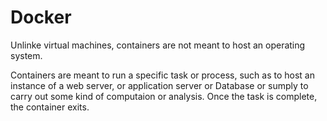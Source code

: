 # Docker

Unlinke virtual machines, containers are not meant to host an operating system.

Containers are meant to run a specific task or process, such as to host an instance of a web server, or application server or Database or sumply to carry out some kind of computaion or analysis. Once the task is complete, the container exits.
